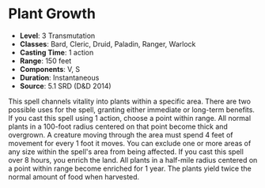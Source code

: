 # Plant Growth

- **Level**: 3 Transmutation
- **Classes**: Bard, Cleric, Druid, Paladin, Ranger, Warlock
- **Casting Time**: 1 action
- **Range**: 150 feet
- **Components**: V, S
- **Duration**: Instantaneous
- **Source**: 5.1 SRD (D&D 2014)

This spell channels vitality into plants within a specific area. There are two possible uses for the spell, granting either immediate or long-term benefits. If you cast this spell using 1 action, choose a point within range. All normal plants in a 100-foot radius centered on that point become thick and overgrown. A creature moving through the area must spend 4 feet of movement for every 1 foot it moves. You can exclude one or more areas of any size within the spell's area from being affected. If you cast this spell over 8 hours, you enrich the land. All plants in a half-mile radius centered on a point within range become enriched for 1 year. The plants yield twice the normal amount of food when harvested.

